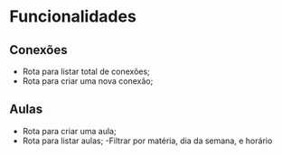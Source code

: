 # Funcionalidades

## Conexões

- Rota para listar total de conexões;
- Rota para criar uma nova conexão;

## Aulas

- Rota para criar uma aula;
- Rota para listar aulas;
    -Filtrar por matéria, dia da semana, e horário